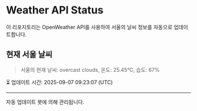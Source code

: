 
# Weather API Status

이 리포지토리는 OpenWeather API를 사용하여 서울의 날씨 정보를 자동으로 업데이트합니다.

## 현재 서울 날씨
> 서울의 현재 날씨: overcast clouds, 온도: 25.45°C, 습도: 67%

⏳ 업데이트 시간: 2025-09-07 09:23:07 (UTC)

---
자동 업데이트 봇에 의해 관리됩니다.
